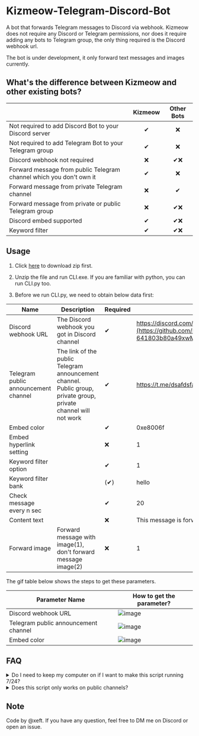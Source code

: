 # Kizmeow-Telegram-Discord-Bot
A bot that forwards Telegram messages to Discord via webhook. Kizmeow does not require any Discord or Telegram permissions, nor does it require adding any bots to Telegram group, the only thing required is the Discord webhook url.

The bot is under development, it only forward text messages and images currently. 

What's the difference between Kizmeow and other existing bots?
-----------------

|                                                                   | Kizmeow | Other Bots |
|-------------------------------------------------------------------|:-------:|:----------:|
|Not required to add Discord Bot to your Discord server             |   ✔    |     ❌     |
|Not required to add Telegram Bot to your Telegram group            |   ✔    |     ❌     |
|Discord webhook not required                                       |   ❌   |    ✔❌    |
|Forward message from public Telegram channel which you don't own it|   ✔    |     ❌     |
|Forward message from private Telegram channel                      |   ❌   |     ✔      |
|Forward message from private or public Telegram group              |   ❌   |     ✔❌   |
|Discord embed supported                                            |   ✔    |    ✔❌    |
|Keyword filter                                                     |   ✔    |    ✔❌    |

Usage
-----------------

1. Click [here](https://github.com/Xeift/Kizmeow-Telegram-Discord-Bot/archive/refs/heads/main.zip) to download zip first.

2. Unzip the file and run CLI.exe. If you are familiar with python, you can run CLI.py too.

3. Before we run CLI.py, we need to obtain below data first:

|       Name                           | Description | Required | Example |
|--------------------------------------|-------------|----------|---------|
| Discord webhook URL                  |The Discord webhook you got in Discord channel|    ✔    | https://discord.com/api/webhooks/953518959309783100/nv0byOn-![image](https://github.com/user-attachments/assets/70694575-c8e8-44c8-a37c-641803b80a49xwMmRfHV6lasGbkhmNX0DvQyUAMJcoRbZJeHrpIpVKdB9bjJk962BddJRq8C) |
| Telegram public announcement channel |The link of the public Telegram announcement channel. Public group, private group, private channel will not work|    ✔    | https://t.me/dsafdsfa3243 |
| Embed color                          |        |    ✔    | 0xe8006f |
| Embed hyperlink setting              |        |    ❌   | 1 |
| Keyword filter option                |        |    ✔    | 1 |
| Keyword filter bank                  |        |    (✔)  | hello |
| Check message every n sec            |        |    ✔    | 20 |
| Content text                         |        |    ❌   | This message is forward from Telegram |
| Forward image                        | Forward message with image(1), don't forward message image(2) |    ❌   | 1 |

The gif table below shows the steps to get these parameters.

|               Parameter Name               |                                 How to get the parameter?                                 |
|--------------------------------------------|-------------------------------------------------------------------------------------------|
|             Discord webhook URL            | ![image](https://github.com/user-attachments/assets/9798b6ea-9be7-40b5-8169-87e3445d1c8d) |
|    Telegram public announcement channel    | ![image](https://github.com/user-attachments/assets/98f40aad-471c-42bf-b2c6-038fcc639e77) |
|                Embed color                 | ![image](https://github.com/user-attachments/assets/d072d6d9-22e1-412d-8278-7a6676e7feb0) |



FAQ
-----------------

<details>
<summary>Do I need to keep my computer on if I want to make this script running 7/24?</summary>
Yes.
</details>

<details>
<summary>Does this script only works on public channels?</summary>
Yes. This script does *not* works in group(private/public), channel(private). The purpose of this script is *forward message in a public Telegram channel which you don't own it to a Discord server which only requires manage webhook permission*. If you are the admin of both Telegram group and Discord channel, you can try [IFTTT](https://ifttt.com/explore), it's much more easier to set up.
</details>

Note
-----------------
Code by @xeft. If you have any question, feel free to DM me on Discord or open an issue.
